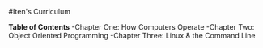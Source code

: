 #Iten's Curriculum

**Table of Contents** 
-Chapter One: How Computers Operate
-Chapter Two: Object Oriented Programming
-Chapter Three: Linux & the Command Line
